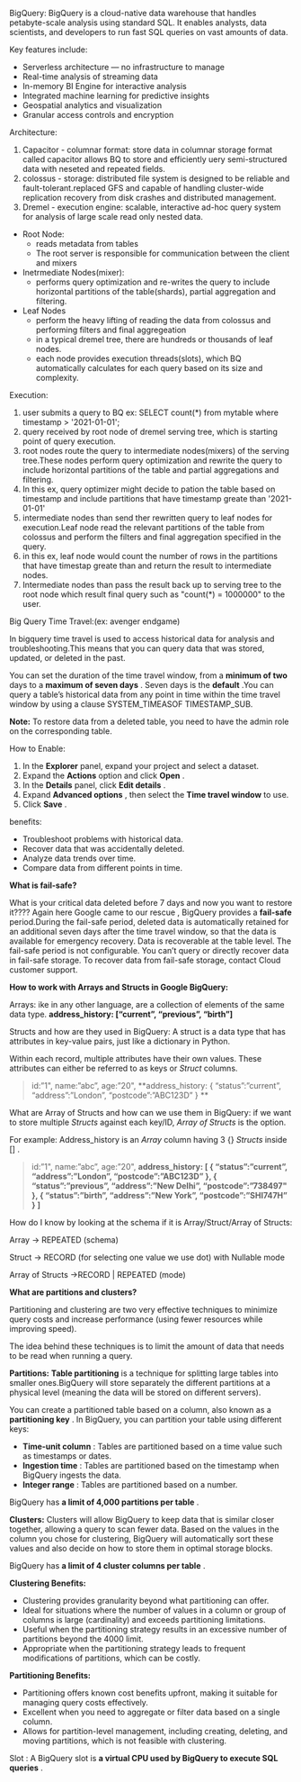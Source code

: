 BigQuery: BigQuery is a cloud-native data warehouse that handles petabyte-scale analysis using standard SQL. It enables analysts, data scientists, and developers to run fast SQL queries on vast amounts of data.

Key features include:

* Serverless architecture — no infrastructure to manage
* Real-time analysis of streaming data
* In-memory BI Engine for interactive analysis
* Integrated machine learning for predictive insights
* Geospatial analytics and visualization
* Granular access controls and encryption

Architecture:

1. Capacitor - columnar format: store data in columnar storage format called capacitor allows BQ to store and efficiently uery semi-structured data with neseted and repeated fields.
2. colossus - storage: distributed file system is designed to be reliable and fault-tolerant.replaced GFS and capable of handling cluster-wide replication recovery from disk crashes and distributed management.
3. Dremel - execution engine: scalable, interactive ad-hoc query system for analysis of large scale read only nested data.

* Root Node:
  * reads metadata from tables
  * The root server is responsible for communication between the client and mixers
* Inetrmediate Nodes(mixer):
  * performs query optimization and re-writes the query to include horizontal partitions of the table(shards), partial aggregation and filtering.
* Leaf Nodes
  * perform the heavy lifting of reading the data from colossus and performing filters and final aggregeation
  * in a typical dremel tree, there are hundreds or thousands of leaf nodes.
  * each node provides execution threads(slots), which BQ automatically calculates for each query based on its size and complexity.

Execution:

1. user submits a query to BQ ex: SELECT count(*) from mytable where timestamp > '2021-01-01';
2. query received by root node of dremel serving tree, which is starting point of query execution.
3. root nodes route the query to intermediate nodes(mixers) of the serving tree.These nodes perform query optimization and rewrite the query to include horizontal partitions of the table and partial aggregations and filtering.
4. In this ex, query optimizer might decide to pation the table based on timestamp and include partitions that have timestamp greate than '2021-01-01'
5. intermediate nodes than send ther rewritten query to leaf nodes for execution.Leaf node read the relevant partitions of the table from colossus and perform the filters and final aggregation specified in the query.
6. in this ex, leaf node would count the number of rows in the partitions that have timestap greate than and return the result to intermediate nodes.
7. Intermediate nodes than pass the result back up to serving tree to the root node which result final query such as "count(*) = 1000000" to the user.

Big Query Time Travel:(ex: avenger endgame)

In bigquery time travel is used to access historical data for analysis and troubleshooting.This means that you can query data that was stored, updated, or deleted in the past.

You can set the duration of the time travel window, from a **minimum of two** days to a  **maximum of seven days** . Seven days is the  **default** .You can query a table’s historical data from any point in time within the time travel window by using a clause SYSTEM_TIMEASOF TIMESTAMP_SUB.

**Note:** To restore data from a deleted table, you need to have the admin role on the corresponding table.

How to Enable:

1. In the **Explorer** panel, expand your project and select a dataset.
2. Expand the **Actions** option and click  **Open** .
3. In the **Details** panel, click  **Edit details** .
4. Expand  **Advanced options** , then select the **Time travel window** to use.
5. Click  **Save** .

benefits:

* Troubleshoot problems with historical data.
* Recover data that was accidentally deleted.
* Analyze data trends over time.
* Compare data from different points in time.

**What is fail-safe?**

What is your critical data deleted before 7 days and now you want to restore it???? Again here Google came to our rescue , BigQuery provides a **fail-safe** period.During the fail-safe period, deleted data is automatically retained for an additional seven days after the time travel window, so that the data is available for emergency recovery. Data is recoverable at the table level. The fail-safe period is not configurable. You can’t query or directly recover data in fail-safe storage. To recover data from fail-safe storage, contact Cloud customer support.

**How to work with Arrays and Structs in Google BigQuery:**

Arrays: ike in any other language, are a collection of elements of the same data type. **address_history: [“current”, “previous”, “birth”]**

Structs and how are they used in BigQuery: A struct is a data type that has attributes in key-value pairs, just like a dictionary in Python.

Within each record, multiple attributes have their own values. These attributes can either be referred to as keys or *Struct* columns.

> id:”1",
> name:”abc”,
> age:”20",
> **address_history: {
> “status”:”current”,
> “address”:”London”,
> “postcode”:”ABC123D”
> }  **

What are Array of Structs and how can we use them in BigQuery: if we want to store multiple *Structs* against each key/ID, *Array of Structs* is the option.

For example: Address_history is an *Array* column having 3 {} *Structs* inside [] .

> id:”1",
> name:”abc”,
> age:”20",
> **address_history: [
> { “status”:”current”, “address”:”London”, “postcode”:”ABC123D” },
> { “status”:”previous”, “address”:”New Delhi”, “postcode”:”738497" },
> { “status”:”birth”, “address”:”New York”, “postcode”:”SHI747H” }
> ]**

How do I know by looking at the schema if it is Array/Struct/Array of Structs:

Array -> REPEATED (schema)

Struct -> RECORD (for selecting one value we use dot) with Nullable mode

Array of Structs ->RECORD | REPEATED (mode)

**What are partitions and clusters?**

Partitioning and clustering are two very effective techniques to minimize query costs and increase performance (using fewer resources while improving speed).

The idea behind these techniques is to limit the amount of data that needs to be read when running a query.

**Partitions:** **Table partitioning** is a technique for splitting large tables into smaller ones.BigQuery will store separately the different partitions at a physical level (meaning the data will be stored on different servers).

You can create a partitioned table based on a column, also known as a  **partitioning key** . In BigQuery, you can partition your table using different keys:

* **Time-unit column** : Tables are partitioned based on a time value such as timestamps or dates.
* **Ingestion time** : Tables are partitioned based on the timestamp when BigQuery ingests the data.
* **Integer range** : Tables are partitioned based on a number.

BigQuery has  **a limit of 4,000 partitions per table** .

**Clusters:** Clusters will allow BigQuery to keep data that is similar closer together, allowing a query to scan fewer data. Based on the values in the column you chose for clustering, BigQuery will automatically sort these values and also decide on how to store them in optimal storage blocks.

BigQuery has  **a limit of 4 cluster columns per table** .

**Clustering Benefits:**

* Clustering provides granularity beyond what partitioning can offer.
* Ideal for situations where the number of values in a column or group of columns is large (cardinality) and exceeds partitioning limitations.
* Useful when the partitioning strategy results in an excessive number of partitions beyond the 4000 limit.
* Appropriate when the partitioning strategy leads to frequent modifications of partitions, which can be costly.

**Partitioning Benefits:**

* Partitioning offers known cost benefits upfront, making it suitable for managing query costs effectively.
* Excellent when you need to aggregate or filter data based on a single column.
* Allows for partition-level management, including creating, deleting, and moving partitions, which is not feasible with clustering.

Slot : A BigQuery slot is  **a virtual CPU used by BigQuery to execute SQL queries** .
